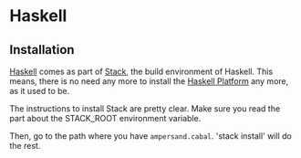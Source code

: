 # Haskell

## Installation

[Haskell](https://www.haskell.org/) comes as part of [Stack](http://haskellstack.org), the build environment of Haskell. This means, there is no need any more to install the [Haskell Platform](https://www.haskell.org/platform/) any more, as it used to be.

The instructions to install Stack are pretty clear. Make sure you read the part about the STACK\_ROOT environment variable.

Then, go to the path where you have `ampersand.cabal`. 'stack install' will do the rest.

